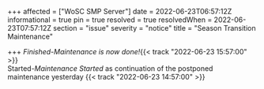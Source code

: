 +++
affected = ["WoSC SMP Server"]
date = 2022-06-23T06:57:12Z
informational = true
pin = true
resolved = true
resolvedWhen = 2022-06-23T07:57:12Z
section = "issue"
severity = "notice"
title = "Season Transition Maintenance"

+++
_Finished-Maintenance is now done!_{{< track "2022-06-23 15:57:00" >}}  
Started-_Maintenance Started_ as continuation of the postponed maintenance yesterday {{< track "2022-06-23 14:57:00" >}}